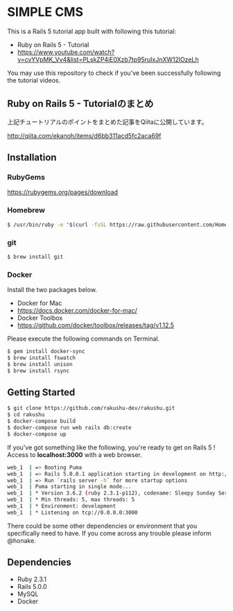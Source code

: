 # SIMPLE CMS

This is a Rails 5 tutorial app built with following this tutorial:

- Ruby on Rails 5 - Tutorial
 - https://www.youtube.com/watch?v=cvYVpMK_Vv4&list=PLskZP4iE0Xzb7tp95ruIxJnXW12lOzeLh

You may use this repository to check if you've been successfully following the tutorial videos.

## Ruby on Rails 5 - Tutorialのまとめ

上記チュートリアルのポイントをまとめた記事をQiitaに公開しています。

http://qiita.com/ekanoh/items/d6bb311acd5fc2aca69f

## Installation

### RubyGems

https://rubygems.org/pages/download

### Homebrew

```bash
$ /usr/bin/ruby -e "$(curl -fsSL https://raw.githubusercontent.com/Homebrew/install/master/install)"
```

### git

```bash
$ brew install git
```

### Docker

Install the two packages below.

- Docker for Mac
 - https://docs.docker.com/docker-for-mac/
- Docker Toolbox
 - https://github.com/docker/toolbox/releases/tag/v1.12.5

Please execute the following commands on Terminal.

```bash
$ gem install docker-sync
$ brew install fswatch
$ brew install unison
$ brew install rsync
```

## Getting Started

```bash
$ git clone https://github.com/rakushu-dev/rakushu.git
$ cd rakushu
$ docker-compose build
$ docker-compose run web rails db:create
$ docker-compose up
```

If you've got something like the following, you're ready to get on Rails 5 ! Access to **localhost:3000** with a web browser.

```bash
web_1  | => Booting Puma
web_1  | => Rails 5.0.0.1 application starting in development on http://0.0.0.0:3000
web_1  | => Run `rails server -h` for more startup options
web_1  | Puma starting in single mode...
web_1  | * Version 3.6.2 (ruby 2.3.1-p112), codename: Sleepy Sunday Serenity
web_1  | * Min threads: 5, max threads: 5
web_1  | * Environment: development
web_1  | * Listening on tcp://0.0.0.0:3000
```

There could be some other dependencies or environment that you specifically need to have. If you come across any trouble please inform @honake.

## Dependencies

- Ruby 2.3.1
- Rails 5.0.0
- MySQL
- Docker
